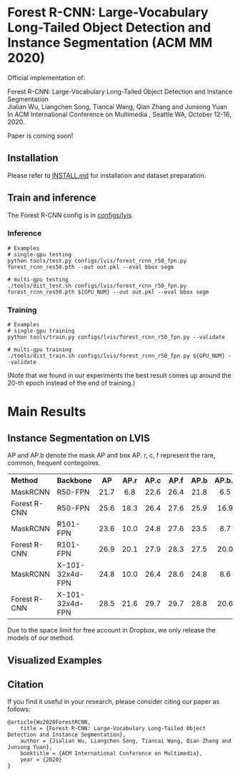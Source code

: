 # Forest R-CNN: Large-Vocabulary Long-Tailed Object Detection and Instance Segmentation (ACM MM 2020)

Official implementation of:

Forest R-CNN: Large-Vocabulary Long-Tailed Object Detection and Instance Segmentation
\
Jialian Wu, Liangchen Song, Tiancai Wang, Qian Zhang and Junsong Yuan
\
In ACM International Conference on Multimedia , Seattle WA, October 12-16, 2020.

Paper is coming soon!

## Installation 
Please refer to [INSTALL.md](INSTALL.md) for installation and dataset preparation.


## Train and inference
The Forest R-CNN config is in [configs/lvis](configs/lvis).

### Inference
    # Examples
    # single-gpu testing
    python tools/test.py configs/lvis/forest_rcnn_r50_fpn.py forest_rcnn_res50.pth --out out.pkl --eval bbox segm
    
    # multi-gpu testing
    ./tools/dist_test.sh configs/lvis/forest_rcnn_r50_fpn.py forest_rcnn_res50.pth ${GPU_NUM} --out out.pkl --eval bbox segm

### Training
    # Examples
    # single-gpu training
    python tools/train.py configs/lvis/forest_rcnn_r50_fpn.py --validate
    
    # multi-gpu training
    ./tools/dist_train.sh configs/lvis/forest_rcnn_r50_fpn.py ${GPU_NUM} --validate
(Note that we found in our experiments the best result comes up around the 20-th epoch instead of the end of training.)
    
    
    
# Main Results
 
## Instance Segmentation on LVIS

AP and AP.b denote the mask AP and box AP. r, c, f represent the rare, common, frequent contegoires.

<table><tbody>
<!-- START TABLE -->
<!-- TABLE HEADER -->
<th valign="bottom", align="left">Method</th>
<th valign="bottom", align="left">Backbone</th>
<th valign="bottom">AP</th>
<th valign="bottom">AP.r</th>
<th valign="bottom">AP.c</th>
<th valign="bottom">AP.f</th>
<th valign="bottom">AP.b</th>
<th valign="bottom">AP.b.r</th>
<th valign="bottom">AP.b.c</th>
<th valign="bottom">AP.b.f</th>
<th valign="bottom">download</th>

<!-- TABLE BODY -->
<tr>
<td align="left">MaskRCNN</td>
<td align="left">R50-FPN</td>
<td align="center">21.7</td>
<td align="center">6.8</td>
<td align="center">22.6</td>
<td align="center">26.4</td>
<td align="center">21.8</td>
<td align="center">6.5</td>
<td align="center">21.6</td>
<td align="center">28.0</td>
</tr>
<tr>
<td align="left">Forest R-CNN</td>
<td align="left">R50-FPN</td>
<td align="center">25.6</td>
<td align="center">18.3</td>
<td align="center">26.4</td>
<td align="center">27.6</td>
<td align="center">25.9</td>
<td align="center">16.9</td>
<td align="center">26.1</td>
<td align="center">29.2</td>
<td align="center"><a href="https://www.dropbox.com/s/r6iw74udaon8yas/forest_rcnn_res50.pth?dl=0">model</a>&nbsp</td>
</tr>

<tr>
<td align="left">MaskRCNN</td>
<td align="left">R101-FPN</td>
<td align="center">23.6</td>
<td align="center">10.0</td>
<td align="center">24.8</td>
<td align="center">27.6</td>
<td align="center">23.5</td>
<td align="center">8.7</td>
<td align="center">23.1</td>
<td align="center">29.8</td>
</tr>
<tr>
<td align="left">Forest R-CNN</td>
<td align="left">R101-FPN</td>
<td align="center">26.9</td>
<td align="center">20.1</td>
<td align="center">27.9</td>
<td align="center">28.3</td>
<td align="center">27.5</td>
<td align="center">20.0</td>
<td align="center">27.5</td>
<td align="center">30.4</td>
<td align="center"><a href="https://www.dropbox.com/s/el6xd1gr3p6xyai/forest_rcnn_res101.pth?dl=0">model</a>&nbsp</td>
</tr>

<tr>
<td align="left">MaskRCNN</td>
<td align="left">X-101-32x4d-FPN</td>
<td align="center">24.8</td>
<td align="center">10.0</td>
<td align="center">26.4</td>
<td align="center">28.6</td>
<td align="center">24.8</td>
<td align="center">8.6</td>
<td align="center">25.0</td>
<td align="center">30.9</td>
</tr>
<tr>
<td align="left">Forest R-CNN</td>
<td align="left">X-101-32x4d-FPN</td>
<td align="center">28.5</td>
<td align="center">21.6</td>
<td align="center">29.7</td>
<td align="center">29.7</td>
<td align="center">28.8</td>
<td align="center">20.6</td>
<td align="center">29.2</td>
<td align="center">31.7</td>
<td align="center"><a href="https://www.dropbox.com/s/4txz2nu1vnmlrqf/forest_rcnn_resnext101.pth?dl=0">model</a>&nbsp</td>
</tr>

</tbody></table>

Due to the space limit for free account in Dropbox, we only release the models of our method.

## Visualized Examples


## Citation
If you find it useful in your research, please consider citing our paper as follows:

    @article{Wu2020ForestRCNN,
        title = {Forest R-CNN: Large-Vocabulary Long-Tailed Object Detection and Instance Segmentation},
        author = {Jialian Wu, Liangchen Song, Tiancai Wang, Qian Zhang and Junsong Yuan},
        booktitle = {ACM International Conference on Multimedia},
        year = {2020}
    }





